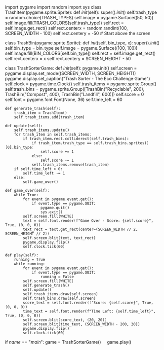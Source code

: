 import pygame
import random
import sys
class TrashItem(pygame.sprite.Sprite):
    def _init_(self):
        super()._init_()
        self.trash_type = random.choice(TRASH_TYPES)
        self.image = pygame.Surface((50, 50))
        self.image.fill(TRASH_COLORS[self.trash_type])
        self.rect = self.image.get_rect()
        self.rect.centerx = random.randint(100, SCREEN_WIDTH - 100)
        self.rect.centery = -50  # Start above the screen

class TrashBin(pygame.sprite.Sprite):
    def _init_(self, bin_type, x):
        super()._init_()
        self.bin_type = bin_type
        self.image = pygame.Surface((100, 100))
        self.image.fill(BIN_COLORS[self.bin_type])
        self.rect = self.image.get_rect()
        self.rect.centerx = x
        self.rect.centery = SCREEN_HEIGHT - 50

class TrashSorterGame:
    def _init_(self):
        pygame.init()
        self.screen = pygame.display.set_mode((SCREEN_WIDTH, SCREEN_HEIGHT))
        pygame.display.set_caption("Trash Sorter - The Eco Challenge Game")
        self.clock = pygame.time.Clock()
        self.trash_items = pygame.sprite.Group()
        self.trash_bins = pygame.sprite.Group([TrashBin("Recyclable", 200),
                                               TrashBin("Compost", 400),
                                               TrashBin("Landfill", 600)])
        self.score = 0
        self.font = pygame.font.Font(None, 36)
        self.time_left = 60

    def generate_trash(self):
        trash_item = TrashItem()
        self.trash_items.add(trash_item)

    def update(self):
        self.trash_items.update()
        for trash_item in self.trash_items:
            if trash_item.rect.colliderect(self.trash_bins):
                if trash_item.trash_type == self.trash_bins.sprites()[0].bin_type:
                    self.score += 1
                else:
                    self.score -= 1
                self.trash_items.remove(trash_item)
        if self.time_left > 0:
            self.time_left -= 1
        else:
            self.game_over()

    def game_over(self):
        while True:
            for event in pygame.event.get():
                if event.type == pygame.QUIT:
                    pygame.quit()
                    sys.exit()
            self.screen.fill(WHITE)
            text = self.font.render(f"Game Over - Score: {self.score}", True, (0, 0, 0))
            text_rect = text.get_rect(center=(SCREEN_WIDTH // 2, SCREEN_HEIGHT // 2))
            self.screen.blit(text, text_rect)
            pygame.display.flip()
            self.clock.tick(60)

    def play(self):
        running = True
        while running:
            for event in pygame.event.get():
                if event.type == pygame.QUIT:
                    running = False
            self.screen.fill(WHITE)
            self.generate_trash()
            self.update()
            self.trash_items.draw(self.screen)
            self.trash_bins.draw(self.screen)
            score_text = self.font.render(f"Score: {self.score}", True, (0, 0, 0))
            time_text = self.font.render(f"Time Left: {self.time_left}", True, (0, 0, 0))
            self.screen.blit(score_text, (20, 20))
            self.screen.blit(time_text, (SCREEN_WIDTH - 200, 20))
            pygame.display.flip()
            self.clock.tick(60)

if _name_ == "_main_":
    game = TrashSorterGame()
    game.play()
